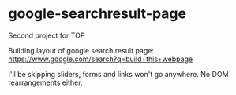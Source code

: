 # google-searchresult-page

Second project for TOP

Building layout of google search result page:
https://www.google.com/search?q=build+this+webpage

I'll be skipping sliders, forms and links won't go anywhere. No DOM rearrangements either.